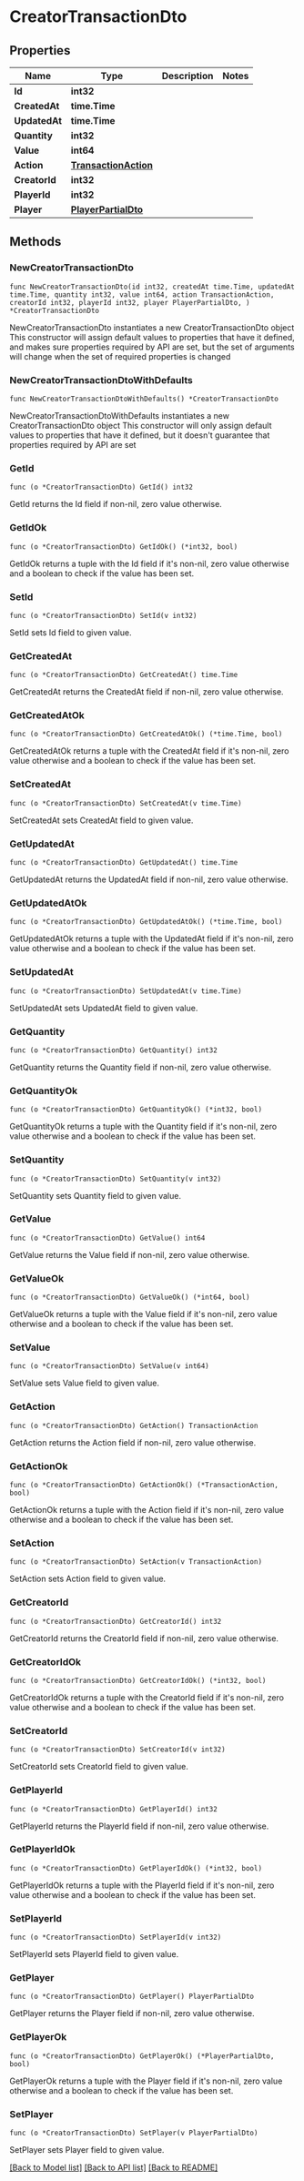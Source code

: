 # CreatorTransactionDto

## Properties

Name | Type | Description | Notes
------------ | ------------- | ------------- | -------------
**Id** | **int32** |  | 
**CreatedAt** | **time.Time** |  | 
**UpdatedAt** | **time.Time** |  | 
**Quantity** | **int32** |  | 
**Value** | **int64** |  | 
**Action** | [**TransactionAction**](TransactionAction.md) |  | 
**CreatorId** | **int32** |  | 
**PlayerId** | **int32** |  | 
**Player** | [**PlayerPartialDto**](PlayerPartialDto.md) |  | 

## Methods

### NewCreatorTransactionDto

`func NewCreatorTransactionDto(id int32, createdAt time.Time, updatedAt time.Time, quantity int32, value int64, action TransactionAction, creatorId int32, playerId int32, player PlayerPartialDto, ) *CreatorTransactionDto`

NewCreatorTransactionDto instantiates a new CreatorTransactionDto object
This constructor will assign default values to properties that have it defined,
and makes sure properties required by API are set, but the set of arguments
will change when the set of required properties is changed

### NewCreatorTransactionDtoWithDefaults

`func NewCreatorTransactionDtoWithDefaults() *CreatorTransactionDto`

NewCreatorTransactionDtoWithDefaults instantiates a new CreatorTransactionDto object
This constructor will only assign default values to properties that have it defined,
but it doesn't guarantee that properties required by API are set

### GetId

`func (o *CreatorTransactionDto) GetId() int32`

GetId returns the Id field if non-nil, zero value otherwise.

### GetIdOk

`func (o *CreatorTransactionDto) GetIdOk() (*int32, bool)`

GetIdOk returns a tuple with the Id field if it's non-nil, zero value otherwise
and a boolean to check if the value has been set.

### SetId

`func (o *CreatorTransactionDto) SetId(v int32)`

SetId sets Id field to given value.


### GetCreatedAt

`func (o *CreatorTransactionDto) GetCreatedAt() time.Time`

GetCreatedAt returns the CreatedAt field if non-nil, zero value otherwise.

### GetCreatedAtOk

`func (o *CreatorTransactionDto) GetCreatedAtOk() (*time.Time, bool)`

GetCreatedAtOk returns a tuple with the CreatedAt field if it's non-nil, zero value otherwise
and a boolean to check if the value has been set.

### SetCreatedAt

`func (o *CreatorTransactionDto) SetCreatedAt(v time.Time)`

SetCreatedAt sets CreatedAt field to given value.


### GetUpdatedAt

`func (o *CreatorTransactionDto) GetUpdatedAt() time.Time`

GetUpdatedAt returns the UpdatedAt field if non-nil, zero value otherwise.

### GetUpdatedAtOk

`func (o *CreatorTransactionDto) GetUpdatedAtOk() (*time.Time, bool)`

GetUpdatedAtOk returns a tuple with the UpdatedAt field if it's non-nil, zero value otherwise
and a boolean to check if the value has been set.

### SetUpdatedAt

`func (o *CreatorTransactionDto) SetUpdatedAt(v time.Time)`

SetUpdatedAt sets UpdatedAt field to given value.


### GetQuantity

`func (o *CreatorTransactionDto) GetQuantity() int32`

GetQuantity returns the Quantity field if non-nil, zero value otherwise.

### GetQuantityOk

`func (o *CreatorTransactionDto) GetQuantityOk() (*int32, bool)`

GetQuantityOk returns a tuple with the Quantity field if it's non-nil, zero value otherwise
and a boolean to check if the value has been set.

### SetQuantity

`func (o *CreatorTransactionDto) SetQuantity(v int32)`

SetQuantity sets Quantity field to given value.


### GetValue

`func (o *CreatorTransactionDto) GetValue() int64`

GetValue returns the Value field if non-nil, zero value otherwise.

### GetValueOk

`func (o *CreatorTransactionDto) GetValueOk() (*int64, bool)`

GetValueOk returns a tuple with the Value field if it's non-nil, zero value otherwise
and a boolean to check if the value has been set.

### SetValue

`func (o *CreatorTransactionDto) SetValue(v int64)`

SetValue sets Value field to given value.


### GetAction

`func (o *CreatorTransactionDto) GetAction() TransactionAction`

GetAction returns the Action field if non-nil, zero value otherwise.

### GetActionOk

`func (o *CreatorTransactionDto) GetActionOk() (*TransactionAction, bool)`

GetActionOk returns a tuple with the Action field if it's non-nil, zero value otherwise
and a boolean to check if the value has been set.

### SetAction

`func (o *CreatorTransactionDto) SetAction(v TransactionAction)`

SetAction sets Action field to given value.


### GetCreatorId

`func (o *CreatorTransactionDto) GetCreatorId() int32`

GetCreatorId returns the CreatorId field if non-nil, zero value otherwise.

### GetCreatorIdOk

`func (o *CreatorTransactionDto) GetCreatorIdOk() (*int32, bool)`

GetCreatorIdOk returns a tuple with the CreatorId field if it's non-nil, zero value otherwise
and a boolean to check if the value has been set.

### SetCreatorId

`func (o *CreatorTransactionDto) SetCreatorId(v int32)`

SetCreatorId sets CreatorId field to given value.


### GetPlayerId

`func (o *CreatorTransactionDto) GetPlayerId() int32`

GetPlayerId returns the PlayerId field if non-nil, zero value otherwise.

### GetPlayerIdOk

`func (o *CreatorTransactionDto) GetPlayerIdOk() (*int32, bool)`

GetPlayerIdOk returns a tuple with the PlayerId field if it's non-nil, zero value otherwise
and a boolean to check if the value has been set.

### SetPlayerId

`func (o *CreatorTransactionDto) SetPlayerId(v int32)`

SetPlayerId sets PlayerId field to given value.


### GetPlayer

`func (o *CreatorTransactionDto) GetPlayer() PlayerPartialDto`

GetPlayer returns the Player field if non-nil, zero value otherwise.

### GetPlayerOk

`func (o *CreatorTransactionDto) GetPlayerOk() (*PlayerPartialDto, bool)`

GetPlayerOk returns a tuple with the Player field if it's non-nil, zero value otherwise
and a boolean to check if the value has been set.

### SetPlayer

`func (o *CreatorTransactionDto) SetPlayer(v PlayerPartialDto)`

SetPlayer sets Player field to given value.



[[Back to Model list]](../README.md#documentation-for-models) [[Back to API list]](../README.md#documentation-for-api-endpoints) [[Back to README]](../README.md)


